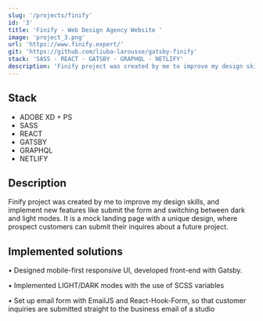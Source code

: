 ```yaml
---
slug: '/projects/finify'
id: '3'
title: 'Finify - Web Design Agency Website '
image: 'project_3.png'
url: 'https://www.finify.expert/'
git: 'https://github.com/liuba-larousse/gatsby-finify'
stack: 'SASS · REACT · GATSBY · GRAPHQL · NETLIFY'
description: 'Finify project was created by me to improve my design skills, and implement new features like submit the form and switching between dark and light modes. It is a mock landing page with a unique design, where prospect customers can submit their inquires about a future project.'
---
```


## Stack

-   ADOBE XD + PS
-   SASS
-   REACT
-   GATSBY
-   GRAPHQL
-   NETLIFY

## Description

Finify project was created by me to improve my design skills, and implement new features like submit the form and switching between dark and light modes. It is a mock landing page with a unique design, where prospect customers can submit their inquires about a future project.

## Implemented solutions

• Designed mobile-first responsive UI, developed front-end with Gatsby.

• Implemented LIGHT/DARK modes with the use of SCSS variables

• Set up email form with EmailJS and React-Hook-Form, so that customer inquiries are submitted straight to the business email of a studio
